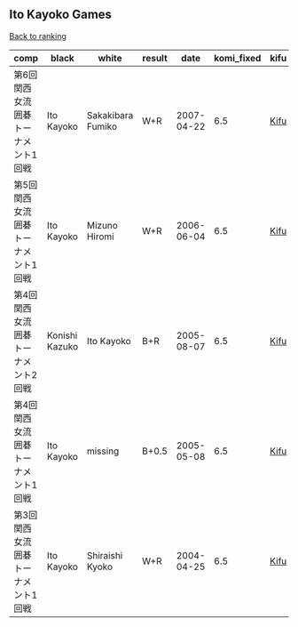 ## Ito Kayoko Games

[Back to ranking](index.md)




| **comp** | **black** | **white** | **result** | **date** | **komi_fixed** | **kifu** | 
| --- | --- | --- | --- | --- | --- | --- |
| 第6回関西女流囲碁トーナメント1回戦 | Ito Kayoko | Sakakibara Fumiko | W+R | 2007-04-22 | 6.5 | [Kifu](https://kifudepot.net/kifucontents.php?id=3oODzaEdvNTCrbk4XCk6QQ%3D%3D) | 
| 第5回関西女流囲碁トーナメント1回戦 | Ito Kayoko | Mizuno Hiromi | W+R | 2006-06-04 | 6.5 | [Kifu](https://kifudepot.net/kifucontents.php?id=bwr9z2NPomaFDANLU3sAMQ%3D%3D) | 
| 第4回関西女流囲碁トーナメント2回戦 | Konishi Kazuko | Ito Kayoko | B+R | 2005-08-07 | 6.5 | [Kifu](https://kifudepot.net/kifucontents.php?id=fjVXohu%2Bg8riO%2FYSHGQaBA%3D%3D) | 
| 第4回関西女流囲碁トーナメント1回戦 | Ito Kayoko | missing | B+0.5 | 2005-05-08 | 6.5 | [Kifu](https://kifudepot.net/kifucontents.php?id=E1pOCknm2rOrkyrP5qysYA%3D%3D) | 
| 第3回関西女流囲碁トーナメント1回戦 | Ito Kayoko | Shiraishi Kyoko | W+R | 2004-04-25 | 6.5 | [Kifu](https://kifudepot.net/kifucontents.php?id=WfOz8Qcax1YDYWdvgok4ow%3D%3D) |




